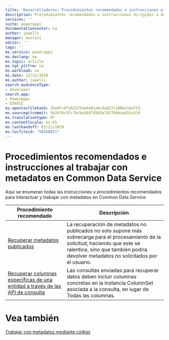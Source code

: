 ```yaml
---
title: 'Desarrolladores: Procedimientos recomendados e instrucciones al trabajar con metadatos en Common Data Service | Microsoft Docs'
description: Procedimientos recomendados e instrucciones dirigidos a desarrolladores que trabajan con metadatos en Common Data Service en PowerApps.
services: ''
suite: powerapps
documentationcenter: na
author: jowells
manager: austinj
editor: ''
tags: ''
ms.service: powerapps
ms.devlang: na
ms.topic: article
ms.tgt_pltfrm: na
ms.workload: na
ms.date: 12/12/2018
ms.author: jowells
search.audienceType:
- developer
search.app:
- PowerApps
- D365CE
ms.openlocfilehash: 35e07c87e515759a6e61a0c0a027c190b11bef53
ms.sourcegitcommit: 5b2b70c3fc7bcba5647d505a79276bbaad31c610
ms.translationtype: HT
ms.contentlocale: es-ES
ms.lasthandoff: 03/22/2019
ms.locfileid: "58358021"
---
```

# <a name="best-practices-and-guidance-while-working-with-metadata-for-the-common-data-service"></a>Procedimientos recomendados e instrucciones al trabajar con metadatos en Common Data Service

Aquí se enumeran todas las instrucciones y procedimientos recomendados para interactuar y trabajar con metadatos en Common Data Service.


|Procedimiento recomendado  |Descripción  |
|---------|---------|
|[Recuperar metadatos publicados](retrieve-published-metadata.md)     |La recuperación de metadatos no publicados no solo supone más sobrecarga para el procesamiento de la solicitud, haciendo que este se ralentice, sino que también podría devolver metadatos no solicitados por el usuario.         |
|[Recuperar columnas específicas de una entidad a través de las API de consulta](retrieve-specific-columns-entity-via-query-apis.md)     |Las consultas enviadas para recuperar datos deben incluir columnas concretas en la instancia ColumnSet asociada a la consulta, en lugar de Todas las columnas.         |

# <a name="see-also"></a>Vea también
[Trabajar con metadatos mediante código](../../metadata-services.md)<br />